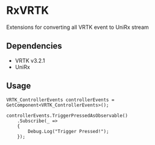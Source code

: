 # RxVRTK
Extensions for converting all VRTK event to UniRx stream

## Dependencies
* VRTK v3.2.1
* UniRx

## Usage
```
VRTK_ControllerEvents controllerEvents = GetComponent<VRTK_ControllerEvents>();

controllerEvents.TriggerPressedAsObservable()
    .Subscribe(_ =>
    {
        Debug.Log("Trigger Pressed!");
    });

```
